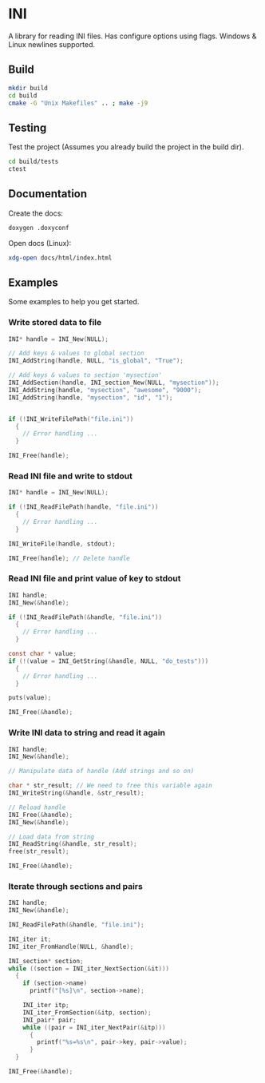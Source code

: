 # INI

A library for reading INI files. Has configure options using flags.
Windows & Linux newlines supported.

## Build

```sh
mkdir build
cd build
cmake -G "Unix Makefiles" .. ; make -j9
```

## Testing

Test the project (Assumes you already build the project in the build dir).

```sh
cd build/tests
ctest
```

## Documentation

Create the docs:

```sh
doxygen .doxyconf
```

Open docs (Linux):
```sh
xdg-open docs/html/index.html
```

## Examples

Some examples to help you get started.

### Write stored data to file

```C
INI* handle = INI_New(NULL);

// Add keys & values to global section
INI_AddString(handle, NULL, "is_global", "True");

// Add keys & values to section 'mysection'
INI_AddSection(handle, INI_section_New(NULL, "mysection"));
INI_AddString(handle, "mysection", "awesome", "9000");
INI_AddString(handle, "mysection", "id", "1");


if (!INI_WriteFilePath("file.ini"))
  {
    // Error handling ...
  }

INI_Free(handle);
```

### Read INI file and write to stdout

```C
INI* handle = INI_New(NULL);

if (!INI_ReadFilePath(handle, "file.ini"))
  {
    // Error handling ...
  }

INI_WriteFile(handle, stdout);

INI_Free(handle); // Delete handle
```

### Read INI file and print value of key to stdout

```C
INI handle;
INI_New(&handle);

if (!INI_ReadFilePath(&handle, "file.ini"))
  {
    // Error handling ...
  }

const char * value;
if (!(value = INI_GetString(&handle, NULL, "do_tests")))
  {
    // Error handling ...
  }

puts(value);

INI_Free(&handle);
```

### Write INI data to string and read it again

```C
INI handle;
INI_New(&handle);

// Manipulate data of handle (Add strings and so on)

char * str_result; // We need to free this variable again
INI_WriteString(&handle, &str_result);

// Reload handle
INI_Free(&handle);
INI_New(&handle);

// Load data from string
INI_ReadString(&handle, str_result);
free(str_result);

INI_Free(&handle);
```

### Iterate through sections and pairs

```C
INI handle;
INI_New(&handle);

INI_ReadFilePath(&handle, "file.ini");

INI_iter it;
INI_iter_FromHandle(NULL, &handle);

INI_section* section;
while ((section = INI_iter_NextSection(&it)))
  {
    if (section->name)
      printf("[%s]\n", section->name);

    INI_iter itp;
    INI_iter_FromSection(&itp, section);
    INI_pair* pair;
    while ((pair = INI_iter_NextPair(&itp)))
      {
        printf("%s=%s\n", pair->key, pair->value);
      }
  }

INI_Free(&handle);
```

